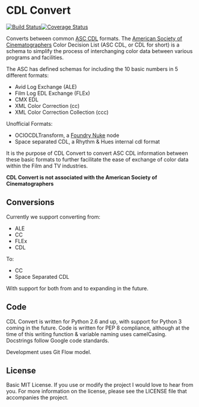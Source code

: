 CDL Convert
==========

[![Build Status](https://travis-ci.org/shidarin/cdl_convert.svg?branch=feature/testing)](https://travis-ci.org/shidarin/cdl_convert)[![Coverage Status](https://coveralls.io/repos/shidarin/cdl_convert/badge.png?branch=feature%2Ftesting)](https://coveralls.io/r/shidarin/cdl_convert?branch=feature%2Ftesting)

Converts between common [ASC CDL](http://en.wikipedia.org/wiki/ASC_CDL)
formats. The [American Society of Cinematographers](http://www.theasc.com/) Color
Decision List (ASC CDL, or CDL for short) is a schema to simplify the process
of interchanging color data between various programs and facilities.

The ASC has defined schemas for including the 10 basic numbers in 5 different
formats:

* Avid Log Exchange (ALE)
* Film Log EDL Exchange (FLEx)
* CMX EDL
* XML Color Correction (cc)
* XML Color Correction Collection (ccc)

Unofficial Formats:

* OCIOCDLTransform, a [Foundry Nuke](www.thefoundry.co.uk/nuke/) node
* Space separated CDL, a Rhythm & Hues internal cdl format

It is the purpose of CDL Convert to convert ASC CDL information between these
basic formats to further facilitate the ease of exchange of color data within
the Film and TV industries.

**CDL Convert is not associated with the American Society of Cinematographers**

## Conversions

Currently we support converting from:

* ALE
* CC
* FLEx
* CDL

To:

* CC
* Space Separated CDL

With support for both from and to expanding in the future.

## Code

CDL Convert is written for Python 2.6 and up, with support for Python 3 coming
in the future. Code is written for PEP 8 compliance, although at the time of
this writing function & variable naming uses camelCasing. Docstrings follow
Google code standards.

Development uses Git Flow model.

## License

Basic MIT License. If you use or modify the project I would love to hear from
you. For more information on the license, please see the LICENSE file that
accompanies the project.